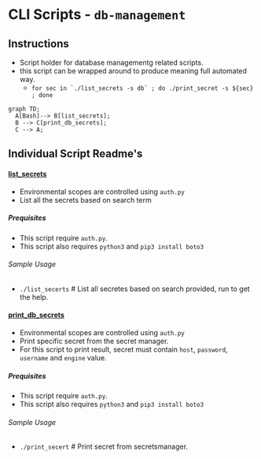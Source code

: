 # CLI Scripts - `db-management`

## Instructions
- Script holder for database managementg related scripts.
- this script can be wrapped around to produce meaning full automated way.
  - ```for sec in `./list_secrets -s db` ; do ./print_secret -s ${sec} ; done```

```mermaid
graph TD;
  A[Bash]--> B[list_secrets];
  B --> C[print_db_secrets];
  C --> A;
```

## Individual Script Readme's

#### [list_secrets](./list_secrets)
- Environmental scopes are controlled using `auth.py`
- List all the secrets based on search term
##### Prequisites
- This script require `auth.py`.
- This script also requires `python3` and `pip3 install boto3`
###### Sample Usage
- `./list_secerts` # List all secretes based on search provided, run to get the help.

#### [print_db_secrets](./print_secret)
- Environmental scopes are controlled using `auth.py`
- Print specific secret from the secret manager.
- For this script to print result, secret must contain `host`, `password`, `username` and `engine` value.
##### Prequisites
- This script require `auth.py`.
- This script also requires `python3` and `pip3 install boto3`
###### Sample Usage
- `./print_secert` # Print secret from secretsmanager.
